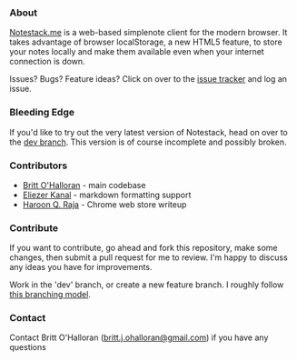### About
[Notestack.me](https://notestack.me) is a web-based simplenote client for the modern browser. It takes advantage of browser localStorage, a new HTML5 feature, to store your notes locally and make them available even when your internet connection is down. 

Issues? Bugs? Feature ideas? Click on over to the [issue tracker](http://github.com/brittohalloran/notestack/issues) and log an issue.

### Bleeding Edge
If you'd like to try out the very latest version of Notestack, head on over to the [dev branch](http://dev.notestack.me). This version is of course incomplete and possibly broken.

### Contributors
- [Britt O'Halloran](https://github.com/brittohalloran) - main codebase
- [Eliezer Kanal](https://github.com/eykanal) - markdown formatting support
- [Haroon Q. Raja](http://hqraja.com) - Chrome web store writeup

### Contribute
If you want to contribute, go ahead and fork this repository, make some changes, then submit a pull request for me to review. I'm happy to discuss any ideas you have for improvements.

Work in the 'dev' branch, or create a new feature branch. I roughly follow [this branching model](http://nvie.com/posts/a-successful-git-branching-model/).

### Contact
Contact Britt O'Halloran ([britt.j.ohalloran@gmail.com](mailto:britt.j.ohalloran@gmail.com)) if you have any questions
